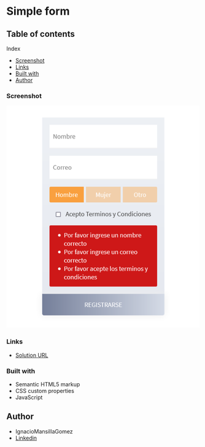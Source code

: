 # Simple form

## Table of contents

Index

- [Screenshot](#screenshot)
- [Links](#links)
- [Built with](#built-with)
- [Author](#author)

### Screenshot

![](Formulario.png)

### Links

- [Solution URL](https://ignaciomansillagomez.github.io/Formulario-JavaScript/)

### Built with

- Semantic HTML5 markup
- CSS custom properties
- JavaScript

## Author

- IgnacioMansillaGomez
- [Linkedin](https://www.linkedin.com/in/ignacio-mansilla-gomez-3502551a3/)
